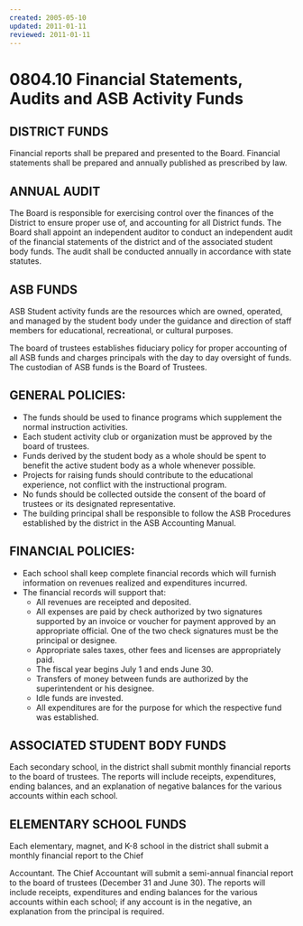 ```yaml
---
created: 2005-05-10
updated: 2011-01-11
reviewed: 2011-01-11
---
```


# 0804.10 Financial Statements, Audits and ASB Activity Funds

## DISTRICT FUNDS

Financial reports shall be prepared and presented to the Board. Financial statements shall be prepared and annually
published as prescribed by law.

## ANNUAL AUDIT

The Board is responsible for exercising control over the finances of the District to ensure proper use of, and
accounting for all District funds. The Board shall appoint an independent auditor to conduct an independent audit of
the financial statements of the district and of the associated student body funds. The audit shall be conducted
annually in accordance with state statutes.

## ASB FUNDS

ASB Student activity funds are the resources which are owned, operated, and managed by the student body under
the guidance and direction of staff members for educational, recreational, or cultural purposes.

The board of trustees establishes fiduciary policy for proper accounting of all ASB funds and charges principals with
the day to day oversight of funds. The custodian of ASB funds is the Board of Trustees.

## GENERAL POLICIES:


- The funds should be used to finance programs which supplement the normal instruction activities.
- Each student activity club or organization must be approved by the board of trustees.
- Funds derived by the student body as a whole should be spent to benefit the active student body as a whole
whenever possible.
- Projects for raising funds should contribute to the educational experience, not conflict with the instructional
program.
- No funds should be collected outside the consent of the board of trustees or its designated representative.
- The building principal shall be responsible to follow the ASB Procedures established by the district in the ASB
Accounting Manual.

## FINANCIAL POLICIES:


- Each school shall keep complete financial records which will furnish information on revenues realized and
expenditures incurred.
- The financial records will support that:
    - All revenues are receipted and deposited.
    - All expenses are paid by check authorized by two signatures supported by an invoice or voucher for
    payment approved by an appropriate official. One of the two check signatures must be the principal or
    designee.
    - Appropriate sales taxes, other fees and licenses are appropriately paid.
    - The fiscal year begins July 1 and ends June 30.
    - Transfers of money between funds are authorized by the superintendent or his designee.
    - Idle funds are invested.
    - All expenditures are for the purpose for which the respective fund was established.

## ASSOCIATED STUDENT BODY FUNDS

Each secondary school, in the district shall submit monthly financial reports to the board of trustees. The reports will
include receipts, expenditures, ending balances, and an explanation of negative balances for the various accounts
within each school.

## ELEMENTARY SCHOOL FUNDS

Each elementary, magnet, and K-8 school in the district shall submit a monthly financial report to the Chief

Accountant. The Chief Accountant will submit a semi-annual financial report to the board of trustees (December 31
and June 30). The reports will include receipts, expenditures and ending balances for the various accounts within
each school; if any account is in the negative, an explanation from the principal is required.

